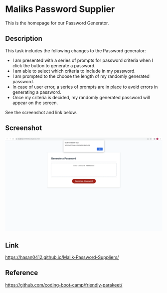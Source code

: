 # Maliks Password Supplier

This is the homepage for our Password Generator.

## Description

This task includes the following changes to the Password generator:
- I am presented with a series of prompts for password criteria when I click the button to generate a password.
- I am able to select which criteria to include in my password.
- I am prompted to the choose the length of my randomly generated password.
- In case of user error, a series of prompts are in place to avoid errors in generating a password.
- Once my criteria is decided, my randomly generated password will appear on the screen.

See the screenshot and link below.

## Screenshot

![Screenshot](/Develop/Images/Screenshot%202023-04-25%20at%2016.34.09.png)

## Link

https://hasan0412.github.io/Malik-Password-Suppliers/

## Reference

https://github.com/coding-boot-camp/friendly-parakeet/
